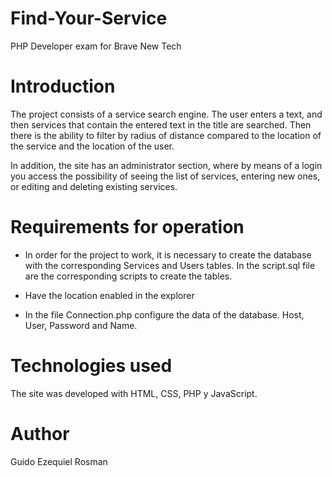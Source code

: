 # Find-Your-Service
PHP Developer exam for Brave New Tech

# Introduction

The project consists of a service search engine. The user enters a text, and then services that contain the entered text in the title are searched. Then there is the ability to filter by radius of distance compared to the location of the service and the location of the user.

In addition, the site has an administrator section, where by means of a login you access the possibility of seeing the list of services, entering new ones, or editing and deleting existing services.

# Requirements for operation

- In order for the project to work, it is necessary to create the database with the corresponding Services and Users tables. In the script.sql file are the corresponding scripts to create the tables.

- Have the location enabled in the explorer

- In the file Connection.php configure the data of the database. Host, User, Password and Name.

# Technologies used

The site was developed with HTML, CSS, PHP y JavaScript.

# Author

Guido Ezequiel Rosman
